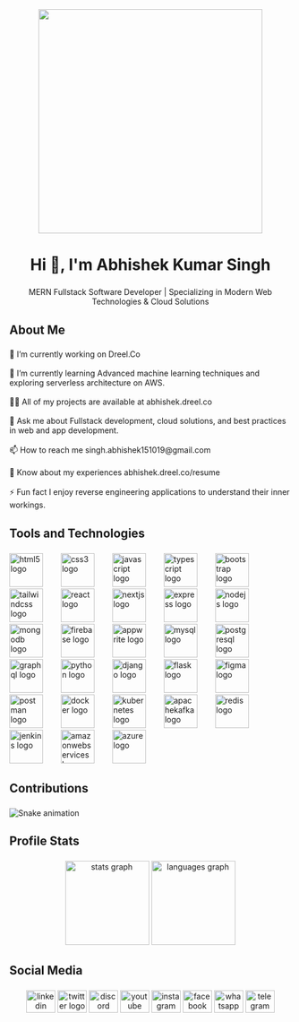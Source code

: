 <div align="center">
  <img height="400" src="https://user-images.githubusercontent.com/61475220/96919833-f701bb80-14c9-11eb-8eea-1c46ba92b906.jpg"  />
</div>

###

<h1 align="center">Hi 👋, I'm Abhishek Kumar Singh</h1>

###

<p align="center">MERN Fullstack Software Developer | Specializing in Modern Web Technologies & Cloud Solutions</p>

###

<h2 align="left">About Me</h2>

###

<p align="left">🔭 I’m currently working on Dreel.Co<br><br>🌱 I’m currently learning Advanced machine learning techniques and exploring serverless architecture on AWS.<br><br>👨‍💻 All of my projects are available at abhishek.dreel.co<br><br>💬 Ask me about Fullstack development, cloud solutions, and best practices in web and app development.<br><br>📫 How to reach me singh.abhishek151019@gmail.com<br><br>📄 Know about my experiences abhishek.dreel.co/resume<br><br>⚡ Fun fact I enjoy reverse engineering applications to understand their inner workings.</p>

###

<h2 align="left">Tools and Technologies</h2>

###

<div align="left">
  <img src="https://cdn.jsdelivr.net/gh/devicons/devicon/icons/html5/html5-original.svg" height="60" alt="html5 logo"  />
  <img width="24" />
  <img src="https://cdn.jsdelivr.net/gh/devicons/devicon/icons/css3/css3-original.svg" height="60" alt="css3 logo"  />
  <img width="24" />
  <img src="https://cdn.jsdelivr.net/gh/devicons/devicon/icons/javascript/javascript-original.svg" height="60" alt="javascript logo"  />
  <img width="24" />
  <img src="https://cdn.jsdelivr.net/gh/devicons/devicon/icons/typescript/typescript-original.svg" height="60" alt="typescript logo"  />
  <img width="24" />
  <img src="https://cdn.jsdelivr.net/gh/devicons/devicon/icons/bootstrap/bootstrap-original.svg" height="60" alt="bootstrap logo"  />
  <img width="24" />
  <img src="https://skillicons.dev/icons?i=tailwind" height="60" alt="tailwindcss logo"  />
  <img width="24" />
  <img src="https://cdn.simpleicons.org/react/61DAFB" height="60" alt="react logo"  />
  <img width="24" />
  <img src="https://skillicons.dev/icons?i=nextjs" height="60" alt="nextjs logo"  />
  <img width="24" />
  <img src="https://skillicons.dev/icons?i=express" height="60" alt="express logo"  />
  <img width="24" />
  <img src="https://cdn.simpleicons.org/nodedotjs/339933" height="60" alt="nodejs logo"  />
  <img width="24" />
  <img src="https://cdn.simpleicons.org/mongodb/47A248" height="60" alt="mongodb logo"  />
  <img width="24" />
  <img src="https://cdn.simpleicons.org/firebase/FFCA28" height="60" alt="firebase logo"  />
  <img width="24" />
  <img src="https://cdn.simpleicons.org/appwrite/F02E65" height="60" alt="appwrite logo"  />
  <img width="24" />
  <img src="https://cdn.jsdelivr.net/gh/devicons/devicon/icons/mysql/mysql-original.svg" height="60" alt="mysql logo"  />
  <img width="24" />
  <img src="https://cdn.jsdelivr.net/gh/devicons/devicon/icons/postgresql/postgresql-original.svg" height="60" alt="postgresql logo"  />
  <img width="24" />
  <img src="https://cdn.simpleicons.org/graphql/E10098" height="60" alt="graphql logo"  />
  <img width="24" />
  <img src="https://skillicons.dev/icons?i=py" height="60" alt="python logo"  />
  <img width="24" />
  <img src="https://skillicons.dev/icons?i=django" height="60" alt="django logo"  />
  <img width="24" />
  <img src="https://skillicons.dev/icons?i=flask" height="60" alt="flask logo"  />
  <img width="24" />
  <img src="https://skillicons.dev/icons?i=figma" height="60" alt="figma logo"  />
  <img width="24" />
  <img src="https://skillicons.dev/icons?i=postman" height="60" alt="postman logo"  />
  <img width="24" />
  <img src="https://skillicons.dev/icons?i=docker" height="60" alt="docker logo"  />
  <img width="24" />
  <img src="https://skillicons.dev/icons?i=kubernetes" height="60" alt="kubernetes logo"  />
  <img width="24" />
  <img src="https://skillicons.dev/icons?i=kafka" height="60" alt="apachekafka logo"  />
  <img width="24" />
  <img src="https://skillicons.dev/icons?i=redis" height="60" alt="redis logo"  />
  <img width="24" />
  <img src="https://skillicons.dev/icons?i=jenkins" height="60" alt="jenkins logo"  />
  <img width="24" />
  <img src="https://skillicons.dev/icons?i=aws" height="60" alt="amazonwebservices logo"  />
  <img width="24" />
  <img src="https://skillicons.dev/icons?i=azure" height="60" alt="azure logo"  />
</div>

###

<h2 align="left">Contributions</h2>

###

<img src="https://raw.githubusercontent.com/ABHISHEK-SIN-GH/ABHISHEK-SIN-GH/output/snake.svg" alt="Snake animation" />

###

<h2 align="left">Profile Stats</h2>

###

<div align="center">
  <img src="https://github-readme-stats.vercel.app/api?username=ABHISHEK-SIN-GH&hide_title=false&hide_rank=false&show_icons=true&include_all_commits=true&count_private=true&disable_animations=false&theme=dracula&locale=en&hide_border=false&order=1" height="150" alt="stats graph"  />
  <img src="https://github-readme-stats.vercel.app/api/top-langs?username=ABHISHEK-SIN-GH&locale=en&hide_title=false&layout=compact&card_width=320&langs_count=5&theme=dracula&hide_border=false&order=2" height="150" alt="languages graph"  />
</div>

###

<h2 align="left">Social Media</h2>

###

<div align="center">
  <img src="https://raw.githubusercontent.com/maurodesouza/profile-readme-generator/master/src/assets/icons/social/linkedin/default.svg" width="52" height="40" alt="linkedin logo"  />
  <img src="https://raw.githubusercontent.com/maurodesouza/profile-readme-generator/master/src/assets/icons/social/twitter/default.svg" width="52" height="40" alt="twitter logo"  />
  <img src="https://raw.githubusercontent.com/maurodesouza/profile-readme-generator/master/src/assets/icons/social/discord/default.svg" width="52" height="40" alt="discord logo"  />
  <img src="https://raw.githubusercontent.com/maurodesouza/profile-readme-generator/master/src/assets/icons/social/youtube/default.svg" width="52" height="40" alt="youtube logo"  />
  <img src="https://raw.githubusercontent.com/maurodesouza/profile-readme-generator/master/src/assets/icons/social/instagram/default.svg" width="52" height="40" alt="instagram logo"  />
  <img src="https://raw.githubusercontent.com/maurodesouza/profile-readme-generator/master/src/assets/icons/social/facebook/default.svg" width="52" height="40" alt="facebook logo"  />
  <img src="https://raw.githubusercontent.com/maurodesouza/profile-readme-generator/master/src/assets/icons/social/whatsapp/default.svg" width="52" height="40" alt="whatsapp logo"  />
  <img src="https://raw.githubusercontent.com/maurodesouza/profile-readme-generator/master/src/assets/icons/social/telegram/default.svg" width="52" height="40" alt="telegram logo"  />
</div>

###
